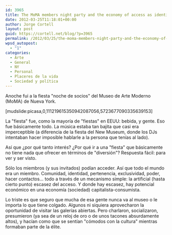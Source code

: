 ```yaml
---
id: 3965
title: The MoMA members night party and the economy of access as identity
date: 2012-03-25T11:18:01+00:00
author: Jorge Cortell
layout: post
guid: https://cortell.net/blog/?p=3965
permalink: /2012/03/25/the-moma-members-night-party-and-the-economy-of-access-as-identity/
wpsd_autopost:
  - "1"
categories:
  - Arte
  - General
  - NY
  - Personal
  - Placeres de la vida
  - Sociedad y polí­tica
---
```

Anoche fui a la fiesta "noche de socios" del Museo de Arte Moderno (MoMA) de Nueva York.

[mudslide:picasa,0,111219615350942087056,5723677090335639153]

La "fiesta" fue, como la mayoría de "fiestas" en EEUU: bebida, y gente. Eso fue básicamente todo. La música estaba tan bajita que casi era imperceptible (a diferencia de la fiesta del New Museum, donde los DJs intentaban hacer imposible hablarle a la persona que tenías al lado).

Así que ¿por qué tanto interés? ¿Por qué ir a una "fiesta" que básicamente no tiene nada que ofrecer en términos de "diversión"? Respuesta fácil: para ver y ser visto.

Sólo los miembros (y sus invitados) podían acceder. Así que todo el mundo era un miembro. Comunidad, identidad, pertenencia, exclusividad, poder, hacer contactos... todo a través de un mecanismo simple: la artificial (hasta cierto punto) escasez del acceso. Y donde hay escasez, hay potencial económico en una economía (sociedad) capitalista-consumista.

Lo triste es que seguro que mucha de esa gente nunca va al museo o le importa lo que tiene colgado. Algunos ni siquiera aprovecharon la oportunidad de visitar las galerías abiertas. Pero charlaron, socializaron, presumieron (ya sea de un reloj de oro o de unos tacones absurdamente altos), y hacían como que se sentían "cómodos con la cultura" mientras formaban parte de la élite.
